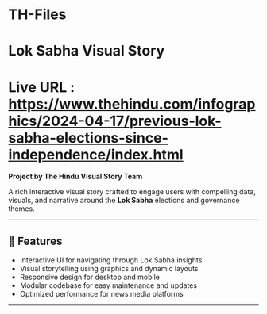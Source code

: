 # TH-Files

# Lok Sabha Visual Story

# Live URL : https://www.thehindu.com/infographics/2024-04-17/previous-lok-sabha-elections-since-independence/index.html

**Project by The Hindu Visual Story Team**

A rich interactive visual story crafted to engage users with compelling data, visuals, and narrative around the **Lok Sabha** elections and governance themes.

---

## 📌 Features

- Interactive UI for navigating through Lok Sabha insights
- Visual storytelling using graphics and dynamic layouts
- Responsive design for desktop and mobile
- Modular codebase for easy maintenance and updates
- Optimized performance for news media platforms

---
